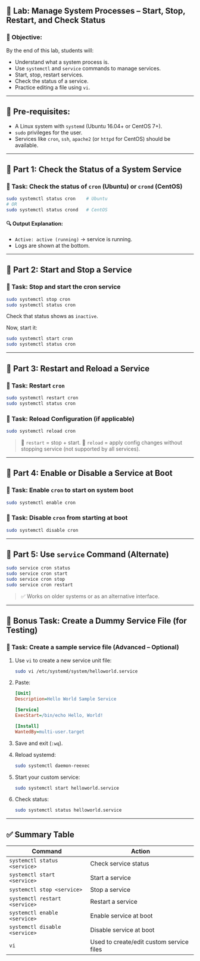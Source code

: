 ## 🧪 Lab: Manage System Processes – Start, Stop, Restart, and Check Status

### 🎯 Objective:

By the end of this lab, students will:

* Understand what a system process is.
* Use `systemctl` and `service` commands to manage services.
* Start, stop, restart services.
* Check the status of a service.
* Practice editing a file using `vi`.

---

## 🧰 Pre-requisites:

* A Linux system with `systemd` (Ubuntu 16.04+ or CentOS 7+).
* `sudo` privileges for the user.
* Services like `cron`, `ssh`, `apache2` (or `httpd` for CentOS) should be available.

---

## 📂 Part 1: Check the Status of a System Service

### 📝 Task: Check the status of `cron` (Ubuntu) or `crond` (CentOS)

```bash
sudo systemctl status cron    # Ubuntu
# OR
sudo systemctl status crond   # CentOS
```

#### 🔍 Output Explanation:

* `Active: active (running)` → service is running.
* Logs are shown at the bottom.

---

## 🔧 Part 2: Start and Stop a Service

### 📝 Task: Stop and start the cron service

```bash
sudo systemctl stop cron
sudo systemctl status cron
```

Check that status shows as `inactive`.

Now, start it:

```bash
sudo systemctl start cron
sudo systemctl status cron
```

---

## 🔁 Part 3: Restart and Reload a Service

### 📝 Task: Restart `cron`

```bash
sudo systemctl restart cron
sudo systemctl status cron
```

### 📝 Task: Reload Configuration (if applicable)

```bash
sudo systemctl reload cron
```

> 🔄 `restart` = stop + start.
> 🔁 `reload` = apply config changes without stopping service (not supported by all services).

---

## 🧪 Part 4: Enable or Disable a Service at Boot

### 📝 Task: Enable `cron` to start on system boot

```bash
sudo systemctl enable cron
```

### 📝 Task: Disable `cron` from starting at boot

```bash
sudo systemctl disable cron
```

---

## 🧠 Part 5: Use `service` Command (Alternate)

```bash
sudo service cron status
sudo service cron start
sudo service cron stop
sudo service cron restart
```

> ✅ Works on older systems or as an alternative interface.

---

## 📝 Bonus Task: Create a Dummy Service File (for Testing)

### 🧪 Task: Create a sample service file (Advanced – Optional)

1. Use `vi` to create a new service unit file:

   ```bash
   sudo vi /etc/systemd/system/helloworld.service
   ```

2. Paste:

   ```ini
   [Unit]
   Description=Hello World Sample Service

   [Service]
   ExecStart=/bin/echo Hello, World!

   [Install]
   WantedBy=multi-user.target
   ```

3. Save and exit (`:wq`).

4. Reload systemd:

   ```bash
   sudo systemctl daemon-reexec
   ```

5. Start your custom service:

   ```bash
   sudo systemctl start helloworld.service
   ```

6. Check status:

   ```bash
   sudo systemctl status helloworld.service
   ```

---

## ✅ Summary Table

| Command                       | Action                                   |
| ----------------------------- | ---------------------------------------- |
| `systemctl status <service>`  | Check service status                     |
| `systemctl start <service>`   | Start a service                          |
| `systemctl stop <service>`    | Stop a service                           |
| `systemctl restart <service>` | Restart a service                        |
| `systemctl enable <service>`  | Enable service at boot                   |
| `systemctl disable <service>` | Disable service at boot                  |
| `vi`                          | Used to create/edit custom service files |


